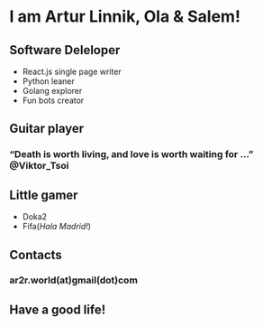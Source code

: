 # I am Artur Linnik, Ola & Salem!

## Software Deleloper

<ul>
<li>React.js single page writer</li>
<li>Python leaner</li>
<li>Golang explorer</li>
<li>Fun bots creator</li>
</ul>

## Guitar player

### “Death is worth living, and love is worth waiting for …” @Viktor_Tsoi

## Little gamer

<ul>
<li>Doka2</li>
<li>Fifa(<i>Hala Madrid!</i>)</li>
</ul>

## Contacts

### ar2r.world(at)gmail(dot)com

## Have a good life!
